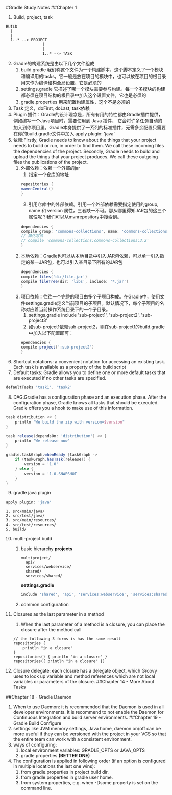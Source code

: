 #Gradle Study Notes
##Chapter 1
1. Build, project, task
```
BUILD
  |
  |
  1..* --> PROJECT
	  			|
	  			|
	  			1..* --> TASK
```
2. Gradle的构建系统是由以下几个文件组成
	1. build.gradle 我们称这个文件为一个构建脚本，这个脚本定义了一个模块和编译用的tasks，它一般是放在项目的模块中，也可以放在项目的根目录用来作为编译结构全局设置，它是必须的
	2. settings.gradle 它描述了哪一个模块需要参与构建。每一个多模块的构建都必须在项目结构的根目录中加入这个设置文件，它也是必须的
	3. gradle.properties 用来配置构建属性，这个不是必须的
3. Task 定义，doFirst, doLast,  task依赖
4. Plugin 插件：Gradle的设计理念是，所有有用的特性都由Gradle插件提供，例如编写一个Java项目时，需要使用到 Java 插件， 它会将许多任务自动的加入到你项目里。Gradle本身提供了一系列的标准插件，无需多余配置只需要在你的build.gradle文件中加入 apply plugin: 'java'
5. 依赖:Firstly, Gradle needs to know about the things that your project needs to build or run, in order to find them. We call these incoming files the dependencies of the project. Secondly, Gradle needs to build and upload the things that your project produces. We call these outgoing files the publications of the project.
	1. 外部依赖：依赖一个外部的jar
		1. 指定一个仓库的地址
		```groovy
		repositories {
		mavenCentral()
		}
		```
		2. 引用仓库中的外部依赖。引用一个外部依赖需要指定使用的group, name 和 version 属性，三者缺一不可。那从哪里得知JAR包的这三个属性呢？我们可以从mvnrepository中搜索到。
		```groovy
		dependencies {
		compile group: 'commons-collections', name: 'commons-collections', version: '3.2'
		// 简化写法
		// compile 'commons-collections:commons-collections:3.2'
		}
		```
	2. 本地依赖：Gradle也可以从本地目录中引入JAR包依赖，可以单一引入指定的某一JAR包，也可以引入某目录下所有的JAR包
		```groovy
		dependencies {
		compile files('dir/file.jar')
		compile fileTree(dir: 'libs', include: '*.jar')
		}
		```
	3. 项目依赖：往往一个完整的项目由多个子项目构成。在Gradle中，使用文件settings.gradle定义当前项目的子项目。默认情况下，每个子项目的名称对应着当前操作系统目录下的一个子目录。
		1. settings.gradle
					include 'sub-project1', 'sub-project2', 'sub-project3'
		2. 如sub-project1依赖sub-project2，则在sub-project1的build.gradle中加入以下配置即可：
		```groovy
		ependencies {
		compile project(':sub-project2')
		}
		```
6. Shortcut notations: a convenient notation for accessing an existing task. Each task is available as a property of the build script
7. Default tasks: Gradle allows you to define one or more default tasks that are executed if no other tasks are specified. 
```groovy
defaultTasks 'task1', 'task2'
```
8. DAG:Gradle has a configuration phase and an execution phase. After the configuration phase, Gradle knows all tasks that should be executed. Gradle offers you a hook to make use of this information. 
```groovy
task distribution << {
    println "We build the zip with version=$version"
}

task release(dependsOn: 'distribution') << {
    println 'We release now'
}

gradle.taskGraph.whenReady {taskGraph ->
    if (taskGraph.hasTask(release)) {
        version = '1.0'
    } else {
        version = '1.0-SNAPSHOT'
    }
}
```
9. gradle java plugin
```groovy
apply plugin: 'java'
```
	1. src/main/java/
	2. src/test/java/
	3. src/main/resources/
	4. src/test/resources/
	5. build/
10. multi-project build
	1. basic hierarchy
		**projects**
		```
		multiproject/
		  api/
		  services/webservice/
		  shared/
		  services/shared/
		```
		**settings.gradle**
		```groovy
		include 'shared', 'api', 'services:webservice', 'services:shared'
		```
	2. common configuration

11. Closures as the last parameter in a method
	1. When the last parameter of a method is a closure, you can place the closure after the method call
	```
	// the following 3 forms is has the same result
	repositories {
    	println "in a closure"
	}
	repositories() { println "in a closure" }
	repositories({ println "in a closure" })
	```
12. Closure delegate: each closure has a delegate object, which Groovy uses to look up variable and method references which are not local variables or parameters of the closure.
##Chapter 14 - More About Tasks

##Chapter 18 - Gradle Daemon
1. When to use Daemon: it is recommended that the Daemon is used in all developer environments. It is recommend to not enable the Daemon for Continuous Integration and build server environments.
##Chapter 19 - Gradle Build Configure
1. settings like JVM memory settings, Java home, daemon on/off can be more useful if they can be versioned with the project in your VCS so that the entire team can work with a consistent environment. 
2. ways of configuring:
	1. local environment variables: GRADLE_OPTS or JAVA_OPTS
	2. gradle.properties **(BETTER ONE)**
2. The configuration is applied in following order (if an option is configured in multiple locations the last one wins):
	1. from gradle.properties in project build dir.
	2. from gradle.properties in gradle user home.
	3. from system properties, e.g. when -Dsome.property is set on the command line.